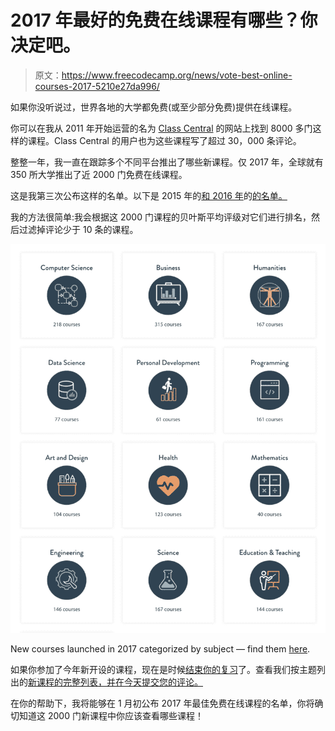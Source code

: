 # 2017 年最好的免费在线课程有哪些？你决定吧。

> 原文：<https://www.freecodecamp.org/news/vote-best-online-courses-2017-5210e27da996/>

如果你没听说过，世界各地的大学都免费(或至少部分免费)提供在线课程。

你可以在我从 2011 年开始运营的名为 [Class Central](https://www.class-central.com) 的网站上找到 8000 多门这样的课程。Class Central 的用户也为这些课程写了超过 30，000 条评论。

整整一年，我一直在跟踪多个不同平台推出了哪些新课程。仅 2017 年，全球就有 350 所大学推出了近 2000 门免费在线课程。

这是我第三次公布这样的名单。以下是 2015 年的[和 2016 年](https://www.class-central.com/report/best-free-online-courses-2015/)的[的名单。](https://www.freecodecamp.org/news/best-free-online-courses-of-2016-c479b55ed851/)

我的方法很简单:我会根据这 2000 门课程的贝叶斯平均评级对它们进行排名，然后过滤掉评论少于 10 条的课程。

![WGeyimKHJHUi5Hul84Q42QtVprQju1gsdY1B](img/a578af89245b129c4e987fdedf7e65c2.png)

New courses launched in 2017 categorized by subject — find them [here](https://www.class-central.com/vote-best-moocs-2017).

如果你参加了今年新开设的课程，现在是时候[结束你的复习](https://www.class-central.com/vote-best-moocs-2017)了。查看我们按主题列出的[新课程的完整列表，并在今天提交您的评论。](https://www.class-central.com/vote-best-moocs-2017)

在你的帮助下，我将能够在 1 月初公布 2017 年最佳免费在线课程的名单，你将确切知道这 2000 门新课程中你应该查看哪些课程！